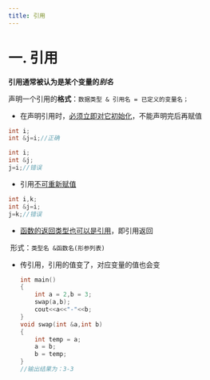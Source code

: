 ```yaml
---
title: 引用
---
```


# 一. 引用

**引用通常被认为是某个变量的*别名***

声明一个引用的**格式**：`数据类型 & 引用名 = 已定义的变量名；`

- 在声明引用时，<u>必须立即对它初始化</u>，不能声明完后再赋值

``` cpp
int i;
int &j=i;//正确
```

``` cpp
int i;
int &j;
j=i;//错误
```

- 引用<u>不可重新赋值</u>

``` cpp
int i,k;
int &j=i;
j=k;//错误
```

- <u>函数的返回类型也可以是引用</u>，即引用返回

​       形式：`类型名 &函数名(形参列表)`

- 传引用，引用的值变了，对应变量的值也会变

  ``` cpp
  int main()
  {
      int a = 2,b = 3;
      swap(a,b);
      cout<<a<<"-"<<b;
  }
  void swap(int &a,int b)
  {
      int temp = a;
      a = b;
      b = temp;
  }
  //输出结果为：3-3
  ```

  




